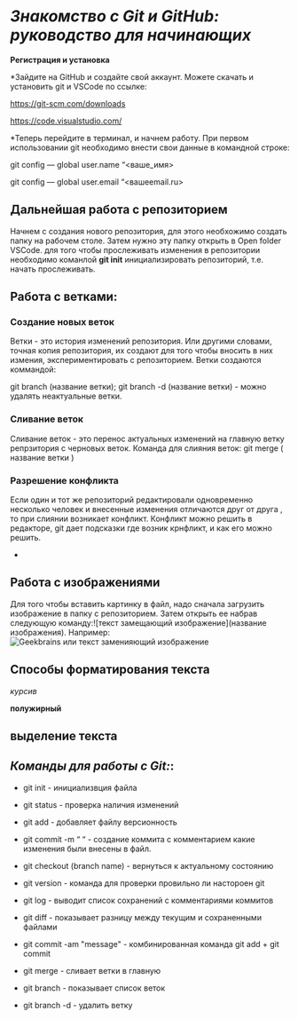 # _**_Знакомство с Git и GitHub: руководство для начинающих_**_

 **Регистрация и установка**

*Зайдите на GitHub и создайте свой аккаунт. Можете cкачать и  установить git и VSCode по ссылке:

https://git-scm.com/downloads

https://code.visualstudio.com/



*Теперь перейдите в терминал, и начнем работу. При первом использовании git необходимо внести свои данные в командной строке:

git config — global user.name “<ваше_имя>

git config — global user.email “<вашеemail.ru>


 
## Дальнейшая работа с репозиторием


Начнем  с создания нового репозитория, для этого необхожимо создать папку на рабочем столе. Затем нужно эту папку открыть в Open folder VSCode. 
для того чтобы прослеживать изменения в репозитории необходимо команлой **git init** инициализировать репозиторий, т.е. начать прослеживать. 

## Работа с ветками:

### Создание новых веток

Ветки - это история изменений репозитория. Или другими словами, точная копия репозитория, их создают для того чтобы вносить  в них измения, экспериментировать с репозиторием. Ветки создаются коммандой:
 
git branch (название ветки);
git branch -d (название ветки) - можно удалять неактуальные ветки.

### Сливание веток

Сливание веток - это перенос актуальных изменений на главную ветку репрзитория с черновых веток. Команда для слияния веток: 
git merge ( название ветки )


### Разрешение конфликта

Если один и тот же репозиторий редактировали одновременно несколько человек и внесенные изменения отличаются друг от друга , то при слиянии возникает конфликт. Конфликт можно решить в редакторе, git дает подсказки где возник крнфликт, и как его можно решить. 
 














*

 ## Работа с изображениями

Для того чтобы вставить картинку в файл, надо сначала загрузить изображение в папку с репозиторием. Затем открыть ее набрав следующую команду:![текст замещающий изображение](название изображения). Например:
![Geekbrains или текст заменияющий изображение](OIP.jpeg)









## **Способы форматирования текста**

*курсив*

**полужирный**

## выделение текста











 ## __*Команды для работы с Git:*__:



 - git init - инициализвция файла

 - git status - проверка наличия изменений

 - git add - добавляет файлу версионность

 - git commit -m “ “ - создание коммита с комментарием какие изменения были внесены в файл.

 - git checkout (branch name) - вернуться к актуальному состоянию

 - git version - команда для проверки провильно ли настороен git

 - git log - выводит список сохранений с комментариями коммитов

 - git diff - показывает разницу между текущим и сохраненными файлами

 - git commit -am "message"  - комбинированная команда git add + git commit

 - git merge - cливает ветки в главную

 - git branch - показывает список веток
 
 - git branch -d  - удалить ветку 


